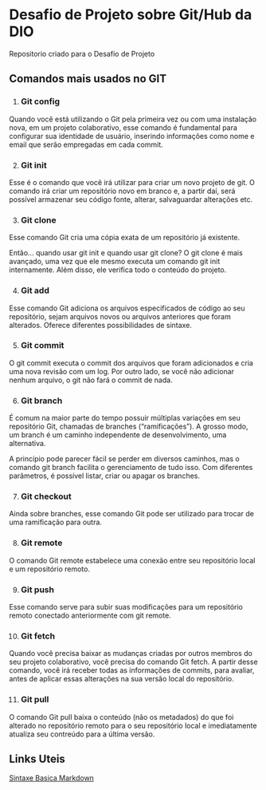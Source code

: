 # Desafio de Projeto sobre Git/Hub da DIO
Repositorio criado para o Desafio de Projeto

## Comandos mais usados no GIT

1. ### Git config
Quando você está utilizando o Git pela primeira vez ou com uma instalação nova, em um projeto colaborativo, esse comando é fundamental para configurar sua identidade de usuário, inserindo informações como nome e email que serão empregadas em cada commit.

2. ### Git init
Esse é o comando que você irá utilizar para criar um novo projeto de git. O comando irá criar um repositório novo em branco e, a partir daí, será possível armazenar seu código fonte, alterar, salvaguardar alterações etc.

3. ### Git clone
Esse comando Git cria uma cópia exata de um repositório já existente.

Então… quando usar git init e quando usar git clone? O git clone é mais avançado, uma vez que ele mesmo executa um comando git init internamente. Além disso, ele verifica todo o conteúdo do projeto.

4. ### Git add
Esse comando Git adiciona os arquivos especificados de código ao seu repositório, sejam arquivos novos ou arquivos anteriores que foram alterados. Oferece diferentes possibilidades de sintaxe.

5. ### Git commit
O git commit executa o commit dos arquivos que foram adicionados e cria uma nova revisão com um log. Por outro lado, se você não adicionar nenhum arquivo, o git não fará o commit de nada.

6. ### Git branch
É comum na maior parte do tempo possuir múltiplas variações em seu repositório Git, chamadas de branches (“ramificações”). A grosso modo, um branch é um caminho independente de desenvolvimento, uma alternativa.

A princípio pode parecer fácil se perder em diversos caminhos, mas o comando git branch facilita o gerenciamento de tudo isso. Com diferentes parâmetros, é possível listar, criar ou apagar os branches.

7. ### Git checkout
Ainda sobre branches, esse comando Git pode ser utilizado para trocar de uma ramificação para outra.

8. ### Git remote
O comando Git remote estabelece uma conexão entre seu repositório local e um repositório remoto.

9. ### Git push
Esse comando serve para subir suas modificações para um repositório remoto conectado anteriormente com git remote.

10. ### Git fetch
Quando você precisa baixar as mudanças criadas por outros membros do seu projeto colaborativo, você precisa do comando Git fetch. A partir desse comando, você irá receber todas as informações de commits, para avaliar, antes de aplicar essas alterações na sua versão local do repositório.

11. ### Git pull
O comando Git pull baixa o conteúdo (não os metadados) do que foi alterado no repositório remoto para o seu repositório local e imediatamente atualiza seu contreúdo para a última versão.














## Links Uteis
[Sintaxe Basica Markdown](https://www.markdownguide.org/)
